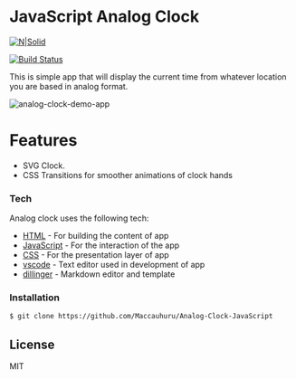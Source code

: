 # JavaScript Analog Clock

[![N|Solid](https://cldup.com/dTxpPi9lDf.thumb.png)](https://nodesource.com/products/nsolid)

[![Build Status](https://travis-ci.org/joemccann/dillinger.svg?branch=master)](https://travis-ci.org/joemccann/dillinger)

This is simple app that will display the current time from whatever location you are based in analog format. 

![analog-clock-demo-app](https://user-images.githubusercontent.com/24412464/53255108-9da90f80-368a-11e9-8156-79fecf6215bb.gif)


# Features

  - SVG Clock.
  - CSS Transitions for smoother animations of clock hands

### Tech

Analog clock uses the following tech:

* [HTML] - For building the content of app
* [JavaScript] - For the interaction of the app
* [CSS] - For the presentation layer of app
* [vscode] - Text editor used in development of app
* [dillinger] - Markdown editor and template

### Installation

```sh
$ git clone https://github.com/Maccauhuru/Analog-Clock-JavaScript
```

License
----
MIT

[//]: # (These are reference links used in the body of this note and get stripped out when the markdown processor does its job. There is no need to format nicely because it shouldn't be seen. Thanks SO - http://stackoverflow.com/questions/4823468/store-comments-in-markdown-syntax)


   [dillinger]: <https://github.com/joemccann/dillinger>
   [git-repo-url]: <https://github.com/joemccann/dillinger.git>
   [john gruber]: <http://daringfireball.net>
   [df1]: <http://daringfireball.net/projects/markdown/>
   [markdown-it]: <https://github.com/markdown-it/markdown-it>
   [Ace Editor]: <http://ace.ajax.org>
   [node.js]: <http://nodejs.org>
   [Twitter Bootstrap]: <http://twitter.github.com/bootstrap/>
   [jQuery]: <http://jquery.com>
   [@tjholowaychuk]: <http://twitter.com/tjholowaychuk>
   [express]: <http://expressjs.com>
   [AngularJS]: <http://angularjs.org>
   [Gulp]: <http://gulpjs.com>
   [HTML]: <https://www.w3.org/TR/html52/>
   [JavaScript]: <https://developer.mozilla.org/en-US/docs/Web/JavaScript>
   [CSS]: <https://developer.mozilla.org/en-US/docs/Web/CSS>
   [vscode]: <https://code.visualstudio.com/>

   [PlDb]: <https://github.com/joemccann/dillinger/tree/master/plugins/dropbox/README.md>
   [PlGh]: <https://github.com/joemccann/dillinger/tree/master/plugins/github/README.md>
   [PlGd]: <https://github.com/joemccann/dillinger/tree/master/plugins/googledrive/README.md>
   [PlOd]: <https://github.com/joemccann/dillinger/tree/master/plugins/onedrive/README.md>
   [PlMe]: <https://github.com/joemccann/dillinger/tree/master/plugins/medium/README.md>
   [PlGa]: <https://github.com/RahulHP/dillinger/blob/master/plugins/googleanalytics/README.md>
